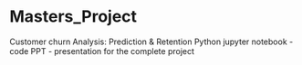 # Masters_Project
Customer churn Analysis: Prediction &amp; Retention
Python jupyter notebook - code
PPT - presentation for the complete project

